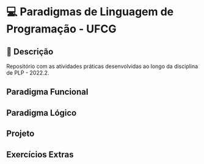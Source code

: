 # 💻 Paradigmas de Linguagem de Programação - UFCG

## 📝 Descrição

Repositório com as atividades práticas desenvolvidas ao longo da disciplina de PLP - 2022.2.

## Paradigma Funcional

## Paradigma Lógico

## Projeto

## Exercícios Extras
